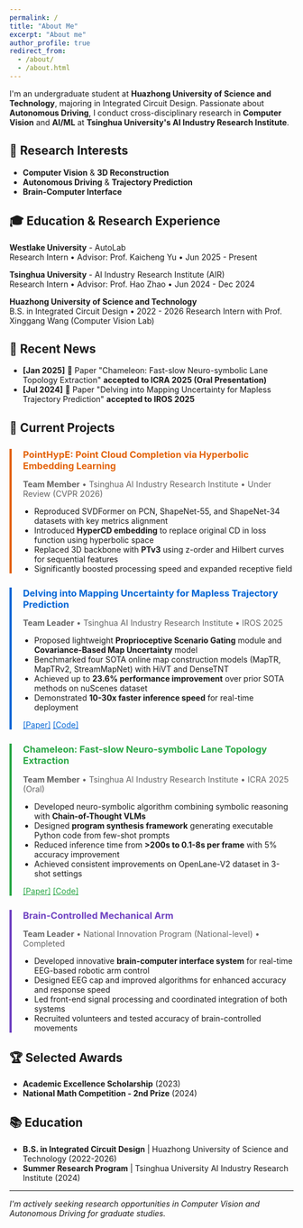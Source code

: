 ```yaml
---
permalink: /
title: "About Me"
excerpt: "About me"
author_profile: true
redirect_from: 
  - /about/
  - /about.html
---
```


<!-- I'm an undergraduate student at **Huazhong University of Science and Technology**, majoring in Integrated Circuit Design. I conduct research in **Autonomous Driving**, **Computer Vision**, and **AI/ML** at **Tsinghua University's AI Industry Research Institute**. -->
I'm an undergraduate student at **Huazhong University of Science and Technology**, majoring in Integrated Circuit Design. Passionate about **Autonomous Driving**, I conduct cross-disciplinary research in **Computer Vision** and **AI/ML** at **Tsinghua University's AI Industry Research Institute**.

## 🔬 Research Interests
- **Computer Vision** & **3D Reconstruction**
- **Autonomous Driving** & **Trajectory Prediction** 
- **Brain-Computer Interface**

## 🎓 Education & Research Experience

**Westlake University** - AutoLab  
Research Intern • Advisor: Prof. Kaicheng Yu • Jun 2025 - Present

**Tsinghua University** - AI Industry Research Institute (AIR)  
Research Intern • Advisor: Prof. Hao Zhao • Jun 2024 - Dec 2024  
<!-- - Led trajectory prediction and lane topology projects resulting in 2 papers (ICRA 2025, IROS 2025) -->

**Huazhong University of Science and Technology**  
B.S. in Integrated Circuit Design • 2022 - 2026 
Research Intern with Prof. Xinggang Wang (Computer Vision Lab)

## 📰 Recent News
- **[Jan 2025]** 🎉 Paper "Chameleon: Fast-slow Neuro-symbolic Lane Topology Extraction" **accepted to ICRA 2025 (Oral Presentation)**
- **[Jul 2024]** 🎉 Paper "Delving into Mapping Uncertainty for Mapless Trajectory Prediction" **accepted to IROS 2025**


## 🎯 Current Projects

<div style="border-left: 4px solid #e36209; padding-left: 20px; margin: 25px 0;">
<h3 style="color: #e36209; margin-bottom: 8px;">PointHypE: Point Cloud Completion via Hyperbolic Embedding Learning</h3>
<p style="color: #666; font-size: 0.9rem; margin-bottom: 12px;"><strong>Team Member</strong> • Tsinghua AI Industry Research Institute • Under Review (CVPR 2026)</p>
<ul style="margin-left: 0; padding-left: 20px;">
<li>Reproduced SVDFormer on PCN, ShapeNet-55, and ShapeNet-34 datasets with key metrics alignment</li>
<li>Introduced <strong>HyperCD embedding</strong> to replace original CD in loss function using hyperbolic space</li>
<li>Replaced 3D backbone with <strong>PTv3</strong> using z-order and Hilbert curves for sequential features</li>
<li>Significantly boosted processing speed and expanded receptive field</li>
</ul>
</div>

<div style="border-left: 4px solid #0366d6; padding-left: 20px; margin: 25px 0;">
<h3 style="color: #0366d6; margin-bottom: 8px;">Delving into Mapping Uncertainty for Mapless Trajectory Prediction</h3>
<p style="color: #666; font-size: 0.9rem; margin-bottom: 12px;"><strong>Team Leader</strong> • Tsinghua AI Industry Research Institute • IROS 2025</p>
<ul style="margin-left: 0; padding-left: 20px;">
<li>Proposed lightweight <strong>Proprioceptive Scenario Gating</strong> module and <strong>Covariance-Based Map Uncertainty</strong> model</li>
<li>Benchmarked four SOTA online map construction models (MapTR, MapTRv2, StreamMapNet) with HiVT and DenseTNT</li>
<li>Achieved up to <strong>23.6% performance improvement</strong> over prior SOTA methods on nuScenes dataset</li>
<li>Demonstrated <strong>10-30x faster inference speed</strong> for real-time deployment</li>
</ul>
<p style="margin-top: 8px;"><a href="https://arxiv.org/abs/2507.18498" style="color: #0366d6;">[Paper]</a> <a href="https://github.com/Ethan-Zheng136/Map-Uncertainty-for-Trajectory-Prediction" style="color: #0366d6;">[Code]</a></p>
</div>

<div style="border-left: 4px solid #28a745; padding-left: 20px; margin: 25px 0;">
<h3 style="color: #28a745; margin-bottom: 8px;">Chameleon: Fast-slow Neuro-symbolic Lane Topology Extraction</h3>
<p style="color: #666; font-size: 0.9rem; margin-bottom: 12px;"><strong>Team Member</strong> • Tsinghua AI Industry Research Institute • ICRA 2025 (Oral)</p>
<ul style="margin-left: 0; padding-left: 20px;">
<li>Developed neuro-symbolic algorithm combining symbolic reasoning with <strong>Chain-of-Thought VLMs</strong></li>
<li>Designed <strong>program synthesis framework</strong> generating executable Python code from few-shot prompts</li>
<li>Reduced inference time from <strong>>200s to 0.1-8s per frame</strong> with 5% accuracy improvement</li>
<li>Achieved consistent improvements on OpenLane-V2 dataset in 3-shot settings</li>
</ul>
<p style="margin-top: 8px;"><a href="https://arxiv.org/abs/2503.07485" style="color: #28a745;">[Paper]</a> <a href="https://github.com/XR-Lee/neural-symbolic" style="color: #28a745;">[Code]</a></p>
</div>

<div style="border-left: 4px solid #6f42c1; padding-left: 20px; margin: 25px 0;">
<h3 style="color: #6f42c1; margin-bottom: 8px;">Brain-Controlled Mechanical Arm</h3>
<p style="color: #666; font-size: 0.9rem; margin-bottom: 12px;"><strong>Team Leader</strong> • National Innovation Program (National-level) • Completed</p>
<ul style="margin-left: 0; padding-left: 20px;">
<li>Developed innovative <strong>brain-computer interface system</strong> for real-time EEG-based robotic arm control</li>
<li>Designed EEG cap and improved algorithms for enhanced accuracy and response speed</li>
<li>Led front-end signal processing and coordinated integration of both systems</li>
<li>Recruited volunteers and tested accuracy of brain-controlled movements</li>
</ul>
</div>

<!-- <div style="border-left: 4px solid #e36209; padding-left: 20px; margin: 25px 0;">
<h3 style="color: #e36209; margin-bottom: 8px;">Enhanced Point Cloud Reconstruction with PTv3 and HyperCD</h3>
<p style="color: #666; font-size: 0.9rem; margin-bottom: 12px;"><strong>Team Leader</strong> • Tsinghua AI Industry Research Institute</p>
<ul style="margin-left: 0; padding-left: 20px;">
<li>Reproduced SVDFormer on PCN, ShapeNet-55, and ShapeNet-34 datasets with key metrics alignment</li>
<li>Introduced <strong>HyperCD</strong> to replace original CD in loss function using hyperbolic space</li>
<li>Replaced 3D backbone with <strong>PTv3</strong> using z-order and Hilbert curves for sequential features</li>
<li>Significantly boosted processing speed and expanded receptive field</li>
</ul>
</div>

<div style="border-left: 4px solid #0366d6; padding-left: 20px; margin: 25px 0;">
<h3 style="color: #0366d6; margin-bottom: 8px;">[IROS2025]Delving into Mapping Uncertainty for Mapless Trajectory Prediction</h3>
<p style="color: #666; font-size: 0.9rem; margin-bottom: 12px;"><strong>Team Leader</strong> • Tsinghua AI Industry Research Institute</p>
<ul style="margin-left: 0; padding-left: 20px;">
<li>Proposed lightweight <strong>Proprioceptive Scenario Gating</strong> module and <strong>Covariance-Based Map Uncertainty</strong> model</li>
<li>Benchmarked four SOTA online map construction models (MapTR, MapTRv2, StreamMapNet) with HiVT and DenseTNT</li>
<li>Achieved up to <strong>23.6% performance improvement</strong> over prior SOTA methods on nuScenes dataset</li>
<li>Demonstrated <strong>10-30x faster inference speed</strong> for real-time deployment</li>
</ul>
<p style="margin-top: 8px;"><a href="https://arxiv.org/abs/2507.18498" style="color: #0366d6;">[Paper]</a> <a href="https://github.com/Ethan-Zheng136/Map-Uncertainty-for-Trajectory-Prediction" style="color: #0366d6;">[Code]</a></p>
</div>

<div style="border-left: 4px solid #28a745; padding-left: 20px; margin: 25px 0;">
<h3 style="color: #28a745; margin-bottom: 8px;">[ICRA2025 Oral]Chameleon: Fast-slow Neuro-symbolic Lane Topology Extraction</h3>
<p style="color: #666; font-size: 0.9rem; margin-bottom: 12px;"><strong>Team Member</strong> • Tsinghua AI Industry Research Institute</p>
<ul style="margin-left: 0; padding-left: 20px;">
<li>Developed neuro-symbolic algorithm combining symbolic reasoning with <strong>Chain-of-Thought VLMs</strong></li>
<li>Designed <strong>program synthesis framework</strong> generating executable Python code from few-shot prompts</li>
<li>Reduced inference time from <strong>>200s to 0.1-8s per frame</strong> with 5% accuracy improvement</li>
<li>Achieved consistent improvements on OpenLane-V2 dataset in 3-shot settings</li>
</ul>
<p style="margin-top: 8px;"><a href="https://arxiv.org/abs/2503.07485" style="color: #28a745;">[Paper]</a> <a href="https://github.com/XR-Lee/neural-symbolic" style="color: #28a745;">[Code]</a></p>
</div>

<div style="border-left: 4px solid #6f42c1; padding-left: 20px; margin: 25px 0;">
<h3 style="color: #6f42c1; margin-bottom: 8px;">Brain-Controlled Mechanical Arm</h3>
<p style="color: #666; font-size: 0.9rem; margin-bottom: 12px;"><strong>Team Leader</strong> • National Innovation Program (National-level)</p>
<ul style="margin-left: 0; padding-left: 20px;">
<li>Developed innovative <strong>brain-computer interface system</strong> for real-time EEG-based robotic arm control</li>
<li>Designed EEG cap and improved algorithms for enhanced accuracy and response speed</li>
<li>Led front-end signal processing and coordinated integration of both systems</li>
<li>Recruited volunteers and tested accuracy of brain-controlled movements</li>
</ul>
</div> -->


<!-- ### **Delving into Mapping Uncertainty for Mapless Trajectory Prediction** (Team Leader)
- Proposed **Proprioceptive Scenario Gating** module and **Covariance-Based Map Uncertainty** model
- Achieved **23.6% performance improvement** over SOTA methods on nuScenes dataset  
- Benchmarked MapTR, MapTRv2, StreamMapNet with HiVT and DenseTNT models

### **Chameleon: Fast-slow Neuro-symbolic Lane Topology** (Team Member)  
- Developed neuro-symbolic algorithm with **Chain-of-Thought VLMs** for lane topology extraction
- Reduced inference time from **>200s to 0.1-8s per frame**
- Achieved **5% accuracy improvement** on OpenLane-V2 dataset

### **Enhanced Point Cloud Reconstruction**
- Enhanced SVDFormer with PTv3 and HyperCD for better processing speed and receptive field

### **Brain-Controlled Mechanical Arm** (Team Leader)
- Led EEG signal processing and mechanical arm integration for precise brain-computer interface control -->

## 🏆 Selected Awards
- **Academic Excellence Scholarship** (2023)
- **National Math Competition - 2nd Prize** (2024)

## 📚 Education
- **B.S. in Integrated Circuit Design** | Huazhong University of Science and Technology (2022-2026)
- **Summer Research Program** | Tsinghua University AI Industry Research Institute (2024)

---
*I'm actively seeking research opportunities in Computer Vision and Autonomous Driving for graduate studies.*